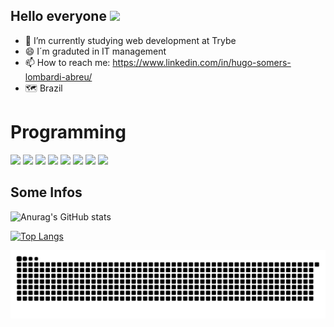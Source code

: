 ## Hello everyone <img src="https://raw.githubusercontent.com/MartinHeinz/MartinHeinz/master/wave.gif" width="30px">


- 🌱 I’m currently studying web development at Trybe
- 😄 I´m graduted in IT management
- 📫 How to reach me: https://www.linkedin.com/in/hugo-somers-lombardi-abreu/
- 🗺️ Brazil

# Programming

![](https://img.shields.io/badge/<CODE>-<HTML5>-informational?style=flat&logo=<LOGO_NAME>&logoColor=white&color=blue)
![](https://img.shields.io/badge/<CODE>-<CSS>-informational?style=flat&logo=<LOGO_NAME>&logoColor=white&color=orange)
![](https://img.shields.io/badge/<CODE>-<JavaScript>-informational?style=flat&logo=<LOGO_NAME>&logoColor=white&color=2bbc8a)
![](https://img.shields.io/badge/<CODE>-<React>-informational?style=flat&logo=<LOGO_NAME>&logoColor=white&color=blue)
![](https://img.shields.io/badge/<CODE>-<Node.js>-informational?style=flat&logo=<LOGO_NAME>&logoColor=white&color=2bbc8a)
![](https://img.shields.io/badge/<DB>-<SQL>-informational?style=flat&logo=<LOGO_NAME>&logoColor=white&color=2bbc8a)
![](https://img.shields.io/badge/<DB>-<NoSQL>-informational?style=flat&logo=<LOGO_NAME>&logoColor=white&color=2bbc8a)
![](https://img.shields.io/badge/<IT>-<SCRUM>-informational?style=flat&logo=<LOGO_NAME>&logoColor=white&color=2bbc8a)

## Some Infos

![Anurag's GitHub stats](https://github-readme-stats.vercel.app/api?username=Hugosomers&show_icons=true&theme=tokyonight)

[![Top Langs](https://github-readme-stats.vercel.app/api/top-langs/?username=Hugosomers&layout=compact)](https://github.com/anuraghazra/github-readme-stats)

 ![Snake animation](https://github.com/Hugosomers/Hugosomers/blob/output/github-contribution-grid-snake.svg)

